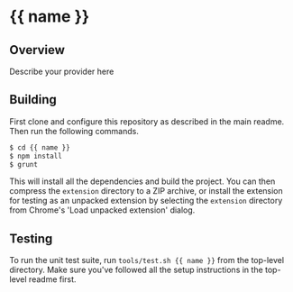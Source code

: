 # {{ name }}

## Overview

Describe your provider here

## Building

First clone and configure this repository as described in the main readme. Then run the following commands.

```bash
$ cd {{ name }}
$ npm install
$ grunt
```

This will install all the dependencies and build the project. You can then compress the `extension` directory to a ZIP archive, or install the extension for testing as an unpacked extension by selecting the `extension` directory from Chrome's 'Load unpacked extension' dialog.

## Testing

To run the unit test suite, run `tools/test.sh {{ name }}` from the top-level directory. Make sure you've followed all the setup instructions in the top-level readme first.

